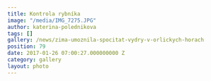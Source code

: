 ```yaml
---
title: Kontrola rybníka
image: "/media/IMG_7275.JPG"
author: katerina-polednikova
tags: []
gallery: /news/zima-umoznila-spocitat-vydry-v-orlickych-horach
position: 79
date: 2017-01-26 07:00:27.000000000 Z
category: gallery
layout: photo
---
```

